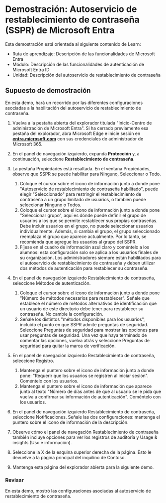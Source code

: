 <!---
---
Demostración: Título: "Autoservicio de restablecimiento de contraseña (SSPR) de Microsoft Entra" Ruta de aprendizaje/Módulo/Unidad: "Ruta de aprendizaje: Descripción de las funcionalidades de Microsoft Entra; Módulo 2: Descripción de las funcionalidades de autenticación de Microsoft Entra ID; Unidad 4: Descripción del autoservicio de restablecimiento de contraseña"
---
--->

# Demostración: Autoservicio de restablecimiento de contraseña (SSPR) de Microsoft Entra

Esta demostración está orientada al siguiente contenido de Learn:

- Ruta de aprendizaje: Descripción de las funcionalidades de Microsoft Entra
- Módulo: Descripción de las funcionalidades de autenticación de Microsoft Entra ID
- Unidad: Descripción del autoservicio de restablecimiento de contraseña

## Supuesto de demostración

En esta demo, hará un recorrido por las diferentes configuraciones asociadas a la habilitación del autoservicio de restablecimiento de contraseña.

1. Vuelva a la pestaña abierta del explorador titulada "Inicio-Centro de administración de Microsoft Entra".  Si ha cerrado previamente esa pestaña del explorador, abra Microsoft Edge e inicie sesión en **[entra.microsoft.com](https://entra.microsoft.com)** con sus credenciales de administrador de Microsoft 365.

1. En el panel de navegación izquierdo, expanda **Protección** y, a continuación, seleccione **Restablecimiento de contraseña**.

1. La pestaña Propiedades está resaltada.  En el ventana Propiedades, observe que SSPR se puede habilitar para Ninguno, Seleccionar o Todo.
    1. Coloque el cursor sobre el icono de información junto a donde pone "Autoservicio de restablecimiento de contraseña habilitado", puede elegir "Seleccionado" para restringir el restablecimiento de contraseña a un grupo limitado de usuarios, o también puede seleccionar Ninguno o Todos.
    1. Coloque el cursor sobre el icono de información junto a donde pone "Seleccionar grupo", aquí es dónde puede definir el grupo de usuarios a los que se permite restablecer sus propias contraseñas.   Debe incluir usuarios en el grupo, no puede seleccionar usuarios individualmente.  Además, si cambia el grupo, el grupo seleccionado reemplaza el grupo que aparece actualmente.  Por lo tanto, se recomienda que agregue los usuarios al grupo del SSPR.
    1. Fíjese en el cuadro de información azul claro y coméntelo a los alumnos: esta configuración solo se aplica a los usuarios finales de su organización. Los administradores siempre están habilitados para el autoservicio de restablecimiento de contraseña y deben utilizar dos métodos de autenticación para restablecer su contraseña.

1. En el panel de navegación izquierdo Restablecimiento de contraseña, seleccione Métodos de autenticación.
    1. Coloque el cursor sobre el icono de información junto a donde pone "Número de métodos necesarios para restablecer".  Señale que establece el número de métodos alternativos de identificación que un usuario de este directorio debe tener para restablecer su contraseña.   No cambie la configuración.
    1. Señale los distintos "métodos disponibles para los usuarios", incluido el punto en que SSPR admite preguntas de seguridad. Seleccione Preguntas de seguridad para mostrar las opciones para usar preguntas de seguridad. Una vez que haya terminado de comentar las opciones, vuelva atrás y seleccione Preguntas de seguridad para quitar la marca de verificación.

1. En el panel de navegación izquierdo Restablecimiento de contraseña, seleccione Registro.
    1. Mantenga el puntero sobre el icono de información junto a donde pone: "Requerir que los usuarios se registren al iniciar sesión".   Coméntelo con los usuarios.  
    1. Mantenga el puntero sobre el icono de información que aparece junto al texto "Número de días antes de que al usuario se le pida que vuelva a confirmar su información de autenticación".   Coméntelo con los usuarios.  

1. En el panel de navegación izquierdo Restablecimiento de contraseña, seleccione Notificaciones.  Señale las dos configuraciones: mantenga el puntero sobre el icono de información de la descripción.

1. Observe cómo el panel de navegación Restablecimiento de contraseña también incluye opciones para ver los registros de auditoría y Usage & insights (Uso e información).

1. Seleccione la X de la esquina superior derecha de la página. Esto le devuelve a la página principal del inquilino de Contoso.

1. Mantenga esta página del explorador abierta para la siguiente demo.

### Revisar

En esta demo, mostró las configuraciones asociadas al autoservicio de restablecimiento de contraseña.
